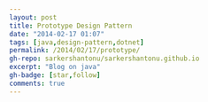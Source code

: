 ```yaml
---
layout: post
title: Prototype Design Pattern
date: "2014-02-17 01:07"
tags: [java,design-pattern,dotnet]
permalink: /2014/02/17/prototype/
gh-repo: sarkershantonu/sarkershantonu.github.io
excerpt: "Blog on java"
gh-badge: [star,follow]
comments: true
---
```

